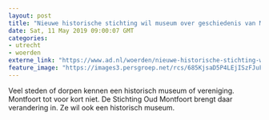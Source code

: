 ```yaml
---
layout: post
title: "Nieuwe historische stichting wil museum over geschiedenis van Montfoort"
date: Sat, 11 May 2019 09:00:07 GMT
categories: 
- utrecht 
- woerden 
externe_link: "https://www.ad.nl/woerden/nieuwe-historische-stichting-wil-museum-over-geschiedenis-van-montfoort~ac9a1701/"
feature_image: "https://images3.persgroep.net/rcs/685KjsaD5P4LEjISzFJuF-FMr3Q/diocontent/147703356/_fitwidth/400/?appId=21791a8992982cd8da851550a453bd7f&quality=0.7"
---
```


Veel steden of dorpen kennen een historisch museum of vereniging. Montfoort tot voor kort niet. De Stichting Oud Montfoort brengt daar verandering in. Ze wil ook een historisch museum.

